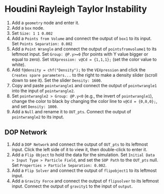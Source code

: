 # Houdini Rayleigh Taylor Instability

1. Add a `geometry` node and enter it.
2. Add a `box` node.
3. Set `Size: 1 1 0.002`
4. Add a `Points from Volume` and connect the output of `box1` to its input. Set `Points Separation: 0.002`
5. Add a `Point Wrangle` and connect the output of `pointsfromvolume1` to its leftmost input. Set `Group: @P.y>=0` (for points with Y value bigger or equal to zero). Set `VEXpression: v@Cd = {1,1,1};` (set the color value to white).
6. Add `f@density = chf("Density");` to the `VEXpression` and click the `Creates spare parameters...` to the right to make a density slider (scroll down to see it). Set the slider `Density: 1600`.
7. Copy and paste `pointwrangle1` and connect the output of `pointwrangle1` into the input of `pointwrangle2`.
8. Set `pointwrangle2 > Group: @P.y<0` (e.g., the invert of `pointwrangle1`), change the color to black by changing the color line to `v@Cd = {0,0,0};`, and set `Density: 1000`.
9. Add a `Null` and rename it to `OUT_pts`. Connect the output of `pointwrangle2` to its input.

## DOP Network

1. Add a `DOP Network` and connect the output of `OUT_pts` to its leftmost input. Click the left side of it to view it, then double-click to enter it.
2. Add a `Flip Object` to hold the data for the simulation. Set `Initial Data > Input Type > Particle Field`, and set the `SOP Path` to the `OUT_pts` null. Set `Properties > Particle Separation: 0.002`.
3. Add a `Flip Solver` and connect the output of `flipobject1` to its leftmost input.
4. Add a `Gravity Force` and connect the output of `flipsolver` to its leftmost input. Connect the output of `gravity1` to the input of `output`.